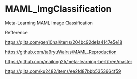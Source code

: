 # MAML_ImgClassification
Meta-Learning MAML Image Classification

Refference

https://qiita.com/gen10nal/items/204bc92de1a4147e5e18

https://github.com/ta9ryuWalrus/MAML_Reproduction

https://github.com/mailong25/meta-learning-bert/tree/master

https://qiita.com/ku2482/items/ee2fd87bbb5353664f59
